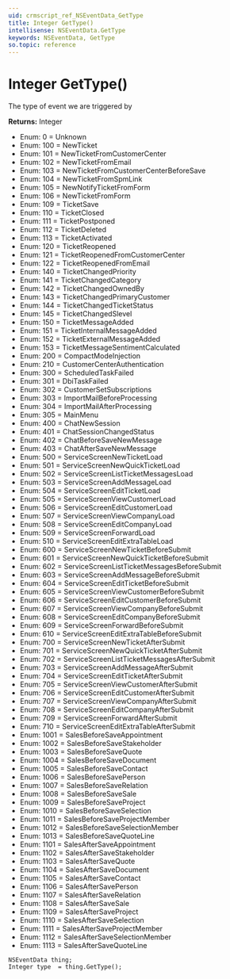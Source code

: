 ```yaml
---
uid: crmscript_ref_NSEventData_GetType
title: Integer GetType()
intellisense: NSEventData.GetType
keywords: NSEventData, GetType
so.topic: reference
---
```


# Integer GetType()

The type of event we are triggered by

**Returns:** Integer

* Enum: 0 = Unknown 
* Enum: 100 = NewTicket 
* Enum: 101 = NewTicketFromCustomerCenter 
* Enum: 102 = NewTicketFromEmail 
* Enum: 103 = NewTicketFromCustomerCenterBeforeSave 
* Enum: 104 = NewTicketFromSpmLink 
* Enum: 105 = NewNotifyTicketFromForm 
* Enum: 106 = NewTicketFromForm 
* Enum: 109 = TicketSave 
* Enum: 110 = TicketClosed 
* Enum: 111 = TicketPostponed 
* Enum: 112 = TicketDeleted 
* Enum: 113 = TicketActivated 
* Enum: 120 = TicketReopened 
* Enum: 121 = TicketReopenedFromCustomerCenter 
* Enum: 122 = TicketReopenedFromEmail 
* Enum: 140 = TicketChangedPriority 
* Enum: 141 = TicketChangedCategory 
* Enum: 142 = TicketChangedOwnedBy 
* Enum: 143 = TicketChangedPrimaryCustomer 
* Enum: 144 = TicketChangedTicketStatus 
* Enum: 145 = TicketChangedSlevel 
* Enum: 150 = TicketMessageAdded 
* Enum: 151 = TicketInternalMessageAdded 
* Enum: 152 = TicketExternalMessageAdded 
* Enum: 153 = TicketMessageSentimentCalculated 
* Enum: 200 = CompactModeInjection 
* Enum: 210 = CustomerCenterAuthentication 
* Enum: 300 = ScheduledTaskFailed 
* Enum: 301 = DbiTaskFailed 
* Enum: 302 = CustomerSetSubscriptions 
* Enum: 303 = ImportMailBeforeProcessing 
* Enum: 304 = ImportMailAfterProcessing 
* Enum: 305 = MainMenu 
* Enum: 400 = ChatNewSession 
* Enum: 401 = ChatSessionChangedStatus 
* Enum: 402 = ChatBeforeSaveNewMessage 
* Enum: 403 = ChatAfterSaveNewMessage 
* Enum: 500 = ServiceScreenNewTicketLoad 
* Enum: 501 = ServiceScreenNewQuickTicketLoad 
* Enum: 502 = ServiceScreenListTicketMessagesLoad 
* Enum: 503 = ServiceScreenAddMessageLoad 
* Enum: 504 = ServiceScreenEditTicketLoad 
* Enum: 505 = ServiceScreenViewCustomerLoad 
* Enum: 506 = ServiceScreenEditCustomerLoad 
* Enum: 507 = ServiceScreenViewCompanyLoad 
* Enum: 508 = ServiceScreenEditCompanyLoad 
* Enum: 509 = ServiceScreenForwardLoad 
* Enum: 510 = ServiceScreenEditExtraTableLoad 
* Enum: 600 = ServiceScreenNewTicketBeforeSubmit 
* Enum: 601 = ServiceScreenNewQuickTicketBeforeSubmit 
* Enum: 602 = ServiceScreenListTicketMessagesBeforeSubmit 
* Enum: 603 = ServiceScreenAddMessageBeforeSubmit 
* Enum: 604 = ServiceScreenEditTicketBeforeSubmit 
* Enum: 605 = ServiceScreenViewCustomerBeforeSubmit 
* Enum: 606 = ServiceScreenEditCustomerBeforeSubmit 
* Enum: 607 = ServiceScreenViewCompanyBeforeSubmit 
* Enum: 608 = ServiceScreenEditCompanyBeforeSubmit 
* Enum: 609 = ServiceScreenForwardBeforeSubmit 
* Enum: 610 = ServiceScreenEditExtraTableBeforeSubmit 
* Enum: 700 = ServiceScreenNewTicketAfterSubmit 
* Enum: 701 = ServiceScreenNewQuickTicketAfterSubmit 
* Enum: 702 = ServiceScreenListTicketMessagesAfterSubmit 
* Enum: 703 = ServiceScreenAddMessageAfterSubmit 
* Enum: 704 = ServiceScreenEditTicketAfterSubmit 
* Enum: 705 = ServiceScreenViewCustomerAfterSubmit 
* Enum: 706 = ServiceScreenEditCustomerAfterSubmit 
* Enum: 707 = ServiceScreenViewCompanyAfterSubmit 
* Enum: 708 = ServiceScreenEditCompanyAfterSubmit 
* Enum: 709 = ServiceScreenForwardAfterSubmit 
* Enum: 710 = ServiceScreenEditExtraTableAfterSubmit 
* Enum: 1001 = SalesBeforeSaveAppointment 
* Enum: 1002 = SalesBeforeSaveStakeholder 
* Enum: 1003 = SalesBeforeSaveQuote 
* Enum: 1004 = SalesBeforeSaveDocument 
* Enum: 1005 = SalesBeforeSaveContact 
* Enum: 1006 = SalesBeforeSavePerson 
* Enum: 1007 = SalesBeforeSaveRelation 
* Enum: 1008 = SalesBeforeSaveSale 
* Enum: 1009 = SalesBeforeSaveProject 
* Enum: 1010 = SalesBeforeSaveSelection 
* Enum: 1011 = SalesBeforeSaveProjectMember 
* Enum: 1012 = SalesBeforeSaveSelectionMember 
* Enum: 1013 = SalesBeforeSaveQuoteLine 
* Enum: 1101 = SalesAfterSaveAppointment 
* Enum: 1102 = SalesAfterSaveStakeholder 
* Enum: 1103 = SalesAfterSaveQuote 
* Enum: 1104 = SalesAfterSaveDocument 
* Enum: 1105 = SalesAfterSaveContact 
* Enum: 1106 = SalesAfterSavePerson 
* Enum: 1107 = SalesAfterSaveRelation 
* Enum: 1108 = SalesAfterSaveSale 
* Enum: 1109 = SalesAfterSaveProject 
* Enum: 1110 = SalesAfterSaveSelection 
* Enum: 1111 = SalesAfterSaveProjectMember 
* Enum: 1112 = SalesAfterSaveSelectionMember 
* Enum: 1113 = SalesAfterSaveQuoteLine 

```crmscript
NSEventData thing;
Integer type  = thing.GetType();
```

